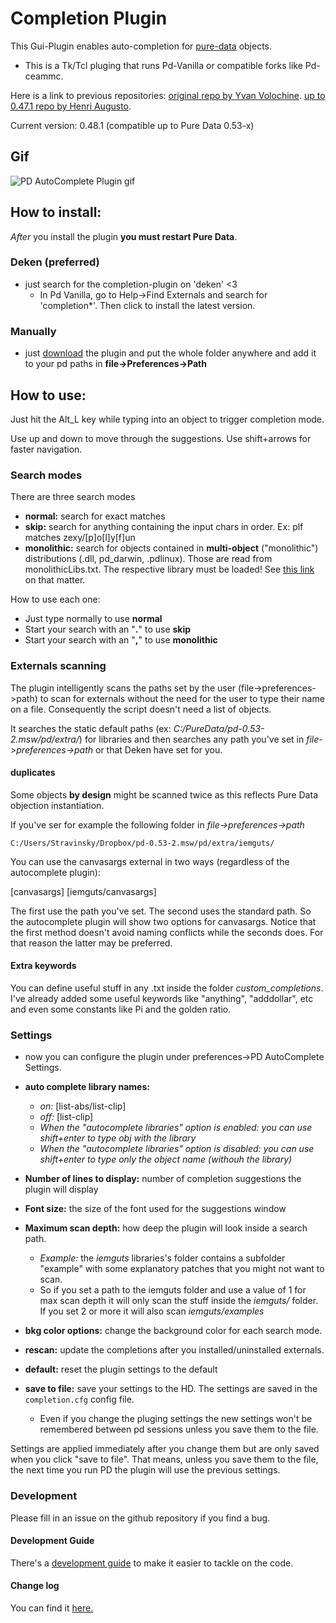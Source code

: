 # Completion Plugin

This Gui-Plugin enables auto-completion for [pure-data](http://puredata.info) objects. 

* This is a Tk/Tcl pluging that runs Pd-Vanilla or compatible forks like Pd-ceammc.

Here is a link to previous repositories:
[original repo by Yvan Volochine](https://github.com/gusano/completion-plugin).
[up to 0.47.1 repo by Henri Augusto](https://github.com/HenriAugusto/completion-plugin).

Current version: 0.48.1 (compatible up to Pure Data 0.53-x)

## Gif

![PD AutoComplete Plugin gif](https://github.com/porres/completion-plugin/blob/master/images/PD_completion-plugin_gif_demo.gif)

## How to install:

*After* you install the plugin **you must restart Pure Data**.

### Deken (preferred)

 - just search for the completion-plugin on 'deken' <3
    - In Pd Vanilla, go to Help->Find Externals and search for 'completion*'. Then click to install the latest version.

### Manually 

 - just [download](https://github.com/porres/completion-plugin/releases) the plugin and put the whole folder anywhere and add it to your pd paths in **file->Preferences->Path**


## How to use:

Just hit the Alt_L key while typing into an object to trigger completion mode.

Use up and down to move through the suggestions. Use shift+arrows for faster navigation.

### Search modes

There are three search modes

* **normal:** search for exact matches
* **skip:** search for anything containing the input chars in order. Ex: plf matches zexy/[p]o[l]y[f]un
* **monolithic:** search for objects contained in **multi-object** ("monolithic") distributions (.dll, pd_darwin, .pdlinux). Those are read from monolithicLibs.txt. The respective library must be loaded! See [this link](https://github.com/pure-data/externals-howto#library) on that matter.

How to use each one:

* Just type normally to use **normal**
* Start your search with an "**.**" to use **skip**
* Start your search with an "**,**" to use **monolithic**

### Externals scanning

The plugin intelligently scans the paths set by the user (file->preferences->path) to scan for externals without the need for the user to type their name on a file. Consequently the script doesn't need a list of objects. 

It searches the static default paths (ex: *C:/PureData/pd-0.53-2.msw/pd/extra/*) for libraries and then searches any path you've set in *file->preferences->path* or that Deken have set for you.

#### duplicates

Some objects **by design** might be scanned twice as this reflects Pure Data objection instantiation.

If you've ser for example the following folder in *file->preferences->path*

```
C:/Users/Stravinsky/Dropbox/pd-0.53-2.msw/pd/extra/iemguts/
```

You can use the canvasargs external in two ways (regardless of the autocomplete plugin):

[canvasargs]
[iemguts/canvasargs]

The first use the path you've set. The second uses the standard path. So the autocomplete plugin will show two options for canvasargs.
Notice that the first method doesn't avoid naming conflicts while the seconds does. For that reason the latter may be preferred.

#### Extra keywords

You can define useful stuff in any .txt inside the folder *custom_completions*. I've already added some useful keywords like "anything", "adddollar", etc and even some constants like Pi and the golden ratio.

### Settings

* now you can configure the plugin under preferences->PD AutoComplete Settings.

 - **auto complete library names:**
   - *on:* [list-abs/list-clip]
   - *off:* [list-clip]
   - *When the "autocomplete libraries" option is *enabled*: you can use shift+enter to type obj with the library*
   - *When the "autocomplete libraries" option is *disabled*: you can use shift+enter to type only the object name (withouh the library)*
- **Number of lines to display:** number of completion suggestions the plugin will display
- **Font size:** the size of the font used for the suggestions window
- **Maximum scan depth:** how deep the plugin will look inside a search path.
   - *Example:* the *iemguts* libraries's folder contains a subfolder "example" with some explanatory patches that you might not want to scan.
   - So if you set a path to the iemguts folder and use a value of 1 for max scan depth it will only scan the stuff inside the *iemguts/* folder. If you set 2 or more it will also scan *iemguts/examples*
- **bkg color options:** change the background color for each search mode.

- **rescan:** update the completions after you installed/uninstalled externals.
- **default:** reset the plugin settings to the default
- **save to file:** save your settings to the HD. The settings are saved in the `completion.cfg` config file. 
   - Even if you change the pluging settings the new settings won't be remembered between pd sessions unless you save them to the file.

Settings are applied immediately after you change them but are only saved when you click "save to file". That means, unless you save them to the file, the next time you run PD the plugin will use the previous settings.


### Development 

Please fill in an issue on the github repository if you find a bug.

#### Development Guide

There's a [development guide](https://github.com/porres/completion-plugin/blob/master/development-guide.md) to make it easier to tackle on the code.

#### Change log

You can find it [here.](https://github.com/porres/completion-plugin/blob/master/changelog.md)
